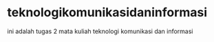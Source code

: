# teknologikomunikasidaninformasi
ini adalah tugas 2 mata kuliah teknologi komunikasi dan informasi
